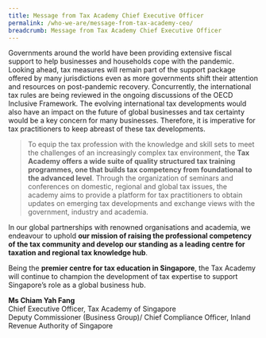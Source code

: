 ```yaml
---
title: Message from Tax Academy Chief Executive Officer
permalink: /who-we-are/message-from-tax-academy-ceo/
breadcrumb: Message from Tax Academy Chief Executive Officer
---
```

Governments around the world have been providing extensive fiscal support to help businesses and households cope with the pandemic. Looking ahead, tax measures will remain part of the support package offered by many jurisdictions even as more governments shift their attention and resources on post-pandemic recovery. Concurrently, the international tax rules are being reviewed in the ongoing discussions of the OECD Inclusive Framework. The evolving international tax developments would also have an impact on the future of global businesses and tax certainty would be a key concern for many businesses. Therefore, it is imperative for tax practitioners to keep abreast of these tax developments.

> To equip the tax profession with the knowledge and skill sets to meet the challenges of an increasingly complex tax environment, the **Tax Academy offers a wide suite of quality structured tax training programmes, one that builds tax competency from foundational to the advanced level**. Through the organization of seminars and conferences on domestic, regional and global tax issues, the academy aims to provide a platform for tax practitioners to obtain updates on emerging tax developments and exchange views with the government, industry and academia.

In our global partnerships with renowned organisations and academia, we endeavour to uphold **our mission of raising the professional competency of the tax community and develop our standing as a leading centre for taxation and regional tax knowledge hub**. 

Being the **premier centre for tax education in Singapore**, the Tax Academy will continue to champion the development of tax expertise to support Singapore’s role as a global business hub. 


**Ms Chiam Yah Fang** <br>
Chief Executive Officer, Tax Academy of Singapore <br>
Deputy Commissioner (Business Group)/ Chief Compliance Officer, Inland Revenue Authority of Singapore <br>
